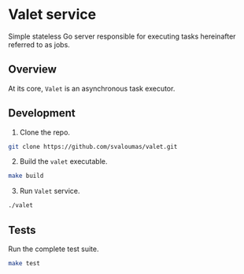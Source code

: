 # Valet service

Simple stateless Go server responsible for executing tasks hereinafter referred to as jobs.

## Overview

At its core, `Valet` is an asynchronous task executor.

## Development

1. Clone the repo.

```bash
git clone https://github.com/svaloumas/valet.git
```

2. Build the `valet` executable.

```bash
make build
```

3. Run `Valet` service.

```bash
./valet
```

## Tests

Run the complete test suite.

```bash
make test
```